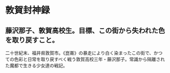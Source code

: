 # 敦賀封神録

## 藤沢那子、敦賀高校生。目標、この街から失われた色を取り戻すこと。

二十世紀末、福井県敦賀市。《崑崙》の暴走により白く染まったこの街で、かつての色彩と日常を取り戻すべく戦う敦賀高校三年・藤沢那子。常識から隔離された魔都で生きる少女達の戦記。